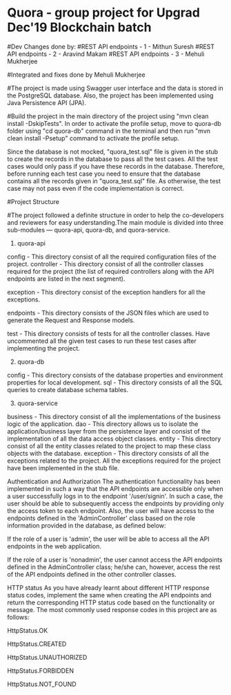 # Quora - group project for Upgrad Dec'19 Blockchain batch
#Dev Changes done by:
#REST API endpoints - 1 - Mithun Suresh
#REST API endpoints - 2 - Aravind Makam
#REST API endpoints - 3 - Mehuli Mukherjee

#Integrated and fixes done by Mehuli Mukherjee

#The project is made using Swagger user interface and the data is stored in the PostgreSQL database. Also, the project has been implemented using Java Persistence API (JPA).

#Build the project in the main directory of the project using "mvn clean install -DskipTests". In order to activate the profile setup, move to quora-db folder using "cd quora-db" command in the terminal and then run "mvn clean install -Psetup" command to activate the profile setup.

Since the database is not mocked, "quora_test.sql" file is given in the stub to create the records in the database to pass all the test cases. All the test cases would only pass if you have these records in the database. Therefore, before running each test case you need to ensure that the database contains all the records given in "quora_test.sql" file. As otherwise, the test case may not pass even if the code implementation is correct.

#Project Structure

#The project followed a definite structure in order to help the co-developers and reviewers for easy understanding.The main module is divided into three sub-modules —  quora-api, quora-db, and quora-service.

1. quora-api

config - This directory consist of all the required configuration files of the project.
controller - This directory consist of all the controller classes required for the project (the list of required controllers along with the API endpoints are listed in the next segment).

exception - This directory consist of the exception handlers for all the exceptions.

endpoints - This directory consists of the JSON files which are used to generate the Request and Response models.

test - This directory consists of tests for all the controller classes. Have uncommented all the given test cases to run these test cases after implementing the project.

 

2. quora-db

config - This directory consists of the database properties and environment properties for local development.
sql - This directory consists of all the SQL queries to create database schema tables.
 

3. quora-service

business - This directory consist of all the implementations of the business logic of the application.
dao - This directory allows us to isolate the application/business layer from the persistence layer and consist of the implementation of all the data access object classes.
entity - This directory consist of all the entity classes related to the project to map these class objects with the database.
exception - This directory consists of all the exceptions related to the project. All the exceptions required for the project have been implemented in the stub file.
 

Authentication and Authorization
The authentication functionality has been implemented in such a way that the API endpoints are accessible only when a user successfully logs in to the endpoint '/user/signin'. In such a case, the user should be able to subsequently access the endpoints by providing only the access token to each endpoint. Also, the user will have access to the endpoints defined in the 'AdminController' class based on the role information provided in the database, as defined below:

If the role of a user is 'admin', the user will be able to access all the API endpoints in the web application.

If the role of a user is 'nonadmin', the user cannot access the API endpoints defined in the AdminController class; he/she can, however, access the rest of the API endpoints defined in the other controller classes.
 

HTTP status
As you have already learnt about different HTTP response status codes, implement the same when creating the API endpoints and return the corresponding HTTP status code based on the functionality or message. The most commonly used response codes in this project are as follows:

HttpStatus.OK

HttpStatus.CREATED

HttpStatus.UNAUTHORIZED

HttpStatus.FORBIDDEN

HttpStatus.NOT_FOUND
